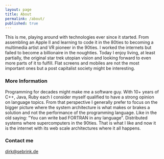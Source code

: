```yaml
---
layout: page
title: About
permalink: /about/
published: true
---
```

This is me, playing around with technologies ever since it started. From
assembling an Apple II and learning to code it in the 80ties to becoming a
multimedia artist and VR pioneer in the 90ties. I worked the internets but
failed to become a billionaire in the noughties. Today I enjoy living, at least
partially, the original star trek utopian vision and looking forward to even
more parts of it to fulfill. Flat screens and mobiles are not the most
important ones but a post capitalist society might be interesting.

### More Information

Programming for decades might make me a software guy. With 10+ years of C++,
Java, Ruby each I consider myself qualified to have a strong opinion on
language topics. From that perspective I generally prefer to focus on the
bigger picture where the system architecture is what makes or brakes a solution
and not the performance of the programming language. Like in the old saying:
"You can write bad FORTRAN in any language". Distributed systems where
supercomputers in the 90ties. That is what I like and now it is the internet
with its web scale architectures where it all happens. 

### Contact me

[dirk@sebrink.de](mailto:dirk@sebrink.de)

